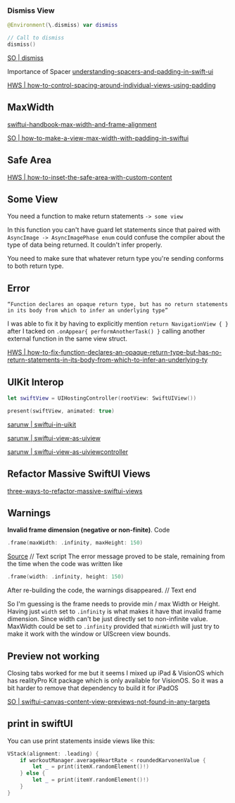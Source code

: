 

### Dismiss View

```swift 
@Environment(\.dismiss) var dismiss

// Call to dismiss
dismiss()

```
[SO | dismiss](https://stackoverflow.com/a/72885925/5177704)


Importance of Spacer
[understanding-spacers-and-padding-in-swift-ui](https://medium.com/geekculture/understanding-spacers-and-padding-in-swift-ui-e1fb5f6efa44)

[HWS | how-to-control-spacing-around-individual-views-using-padding](https://www.hackingwithswift.com/quick-start/swiftui/how-to-control-spacing-around-individual-views-using-padding)

## MaxWidth

[swiftui-handbook-max-width-and-frame-alignment](https://designcode.io/swiftui-handbook-max-width-and-frame-alignment)


[SO | how-to-make-a-view-max-width-with-padding-in-swiftui](https://stackoverflow.com/questions/57345136/how-to-make-a-view-max-width-with-padding-in-swiftui)

## Safe Area

[HWS | how-to-inset-the-safe-area-with-custom-content](https://www.hackingwithswift.com/quick-start/swiftui/how-to-inset-the-safe-area-with-custom-content)



## Some View

You need a function to make return statements `-> some view`

In this function you can't have guard let statements since that paired with `AsyncImage -> AsyncImagePhase enum` could confuse the compiler about the type of data being returned. It couldn't infer properly. 

You need to make sure that whatever return type you're sending conforms to both return type.

## Error

```
“Function declares an opaque return type, but has no return statements in its body from which to infer an underlying type”
```

I was able to fix it by having to explicitly mention 
`return NavigationView { }` after I tacked on `.onAppear{ performAnotherTask() }` calling another external function in the same view struct.

[HWS | how-to-fix-function-declares-an-opaque-return-type-but-has-no-return-statements-in-its-body-from-which-to-infer-an-underlying-ty](https://www.hackingwithswift.com/quick-start/swiftui/how-to-fix-function-declares-an-opaque-return-type-but-has-no-return-statements-in-its-body-from-which-to-infer-an-underlying-ty)



## UIKit Interop

```swift
let swiftView = UIHostingController(rootView: SwiftUIView())

present(swiftView, animated: true)

```
[sarunw | swiftui-in-uikit](https://sarunw.com/posts/swiftui-in-uikit/)

[sarunw | swiftui-view-as-uiview](https://sarunw.com/posts/swiftui-view-as-uiview/)

[sarunw | swiftui-view-as-uiviewcontroller](https://sarunw.com/posts/swiftui-view-as-uiviewcontroller/)


## Refactor Massive SwiftUI Views

[three-ways-to-refactor-massive-swiftui-views](https://holyswift.app/three-ways-to-refactor-massive-swiftui-views/)




## Warnings

**Invalid frame dimension (negative or non-finite)**.
Code 
```swift
.frame(maxWidth: .infinity, maxHeight: 150)
```

[Source](https://www.hackingwithswift.com/forums/100-days-of-swiftui/invalid-frame-dimension/15353)
// Text script
The error message proved to be stale, remaining from the time when the code was written like
```swift
.frame(width: .infinity, height: 150)
```

After re-building the code, the warnings disappeared.
// Text end

So I'm guessing is the frame needs to provide min / max Width or Height. Having just `width` set to `.infinity` is what makes it have that invalid frame dimension. Since width can't be just directly set to non-infinite value. MaxWidth could be set to `.infinity` provided that `minWidth` will just try to make it work with the window or UIScreen view bounds.




## Preview not working

Closing tabs worked for me but it seems I mixed up iPad & VisionOS which has realityPro Kit package which is only available for VisionOS. So it was a bit harder to remove that dependency to build it for iPadOS

[SO | swiftui-canvas-content-view-previews-not-found-in-any-targets](https://stackoverflow.com/questions/65384298/xcode-swiftui-canvas-content-view-previews-not-found-in-any-targets)


## print in swiftUI

You can use print statements inside views like this:

```swift
VStack(alignment: .leading) {
    if workoutManager.averageHeartRate < roundedKarvonenValue {
        let _ = print(itemX.randomElement()!)
    } else {
        let _ = print(itemY.randomElement()!)
    }
}
```